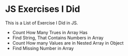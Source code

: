 # JS Exercises I Did

This is a List of Exercise I Did in JS.

- Count How Many Trues in Array Has
- Find String, That Contains Numbers in Array
- Count How many Values are in Nested Array in Object
- Find Missing Number in Array
